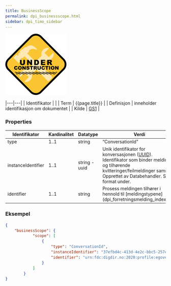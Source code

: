 ```yaml
---
title: BusinessScope
permalink: dpi_businessscope.html
sidebar: dpi_timo_sidebar
---
```


![](/images/dpi/underarbeide.png)

|---|---|
| Identifikator | |
| Term          | {{page.title}} |
| Definisjon    | inneholder identifikasjon om dokumentet |
| Kilde         | [GS1](http://www.gs1.org/docs/gsmp/xml/sbdh/CEFACT_SBDH_TS_version1.3.pdf) |

### Properties

| Identifikator      | Kardinalitet | Datatype  | Verdi                                                                                                                                                                   |
| ------------------ | ------------ | --------- | ----------------------------------------------------------------------------------------------------------------------------------------------------------------------- |
| type               | 1..1         | string | “ConversationId”                                                                                                                                                        |
| instanceIdentifier | 1..1         | string - uuid | Unik identifikator for konversasjonen ([UUID](https://datatracker.ietf.org/doc/html/rfc4122)). Identifikator som binder meldinger og tilhørende kvitteringer/feilmeldinger sammen. Opprettet av Databehandler. Se format under. |
| identifier         | 1..1         | string | Prosess meldingen tilhører i hennold til [meldingstypene](dpi_forretningsmelding_index.html|




### Eksempel

```json
{
    "businessScope": {
            "scope": [
                {
                    "type": "ConversationId",
                    "instanceIdentifier": "37efbd4c-413d-4e2c-bbc5-257ef4a65a45",
                    "identifier": "urn:fdc:digdir.no:2020:profile:egovernment:innbyggerpost:digital:ver1.0"
                }
            ]
        }
}
```